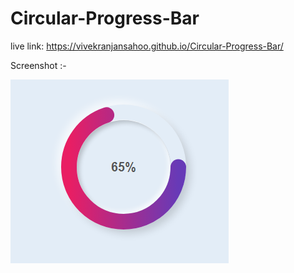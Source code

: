 # Circular-Progress-Bar

live link: https://vivekranjansahoo.github.io/Circular-Progress-Bar/

Screenshot :-

![vivek](images/1.PNG)




